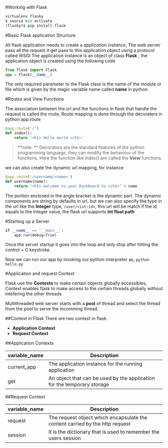 #Working with Flask

```python
virtualenv flasky
$ source bin activate
(flasky)$ pip install flask
```

#Basic Flask application Structure

All flask application needs to create a *application instance*,
The web server pass all the request it get pass to this application object using a protocol called WSGI
The application instance is an object of class **Flask** , the application object is created using the following code

```python
from flask import Flask
app = Flask(__name__)
```

The only required parameter to the Flask class is the name of the module or file which is given by the magic variable  name 
called **__name__** in python.


#Routes and View Functions

The association between the url and the functions in flask that handle the request is called the route, 
Route mapping is done through the decoraters in python app.route

```python
@app.route('/')
def index():
	return '<h1> Hello world </h1>'
```


> **note: ** Decorators are the standard features of the python programming language, they can modify the behaviour of the functions. Here the function like index() are called the **View** functions.


we can also create the dynamic url mapping, for instance

```python
@app.route('/username/<name>')
def username(name):
	return "<h1> welcome to your Dashboard %s </h1>" % name
```

The portion enclosed in the angle bracket is the dynamic part.
The dynamic components are string by defaults in url, but we can also specify the type in the url like the **Integer** type, `/user/<int:id>`, this url
will be match if the id equals to the integer value, the flask url supports **int float path**


#Starting up a Server
```python
if __name__ == '__main__':
	app.run(debug=True)
```

Once the server startup it goes into the loop and only stop after hitting the control + C keystroke.

Now we can run our app by invoking our python interpreter as,
`python hello.py`

#Application and request Context

Flask use the **Contexts** to make certain objects globally accessibles,
Context enables flask to make access to the certain threads globally without intefering the other threads

Multithreaded web server starts with a **pool** of thread and select the thread from the pool to serve the incomming thread.

##Context in Flask
There are two context in flask

- **Application Context**
- **Request Context**

##Application Contexts

variable_name |  Description
------------- |-------------
current_app	  | The application instance for the running application
get			| An object that can be used by the application for the temporary storage


##Request Context

variable_name | Description
------------  |	------------
request 	  | The request object which encapsulate the content carried by the http request
session 	  |  It is the dictionary that is used to remember the users session

			  
